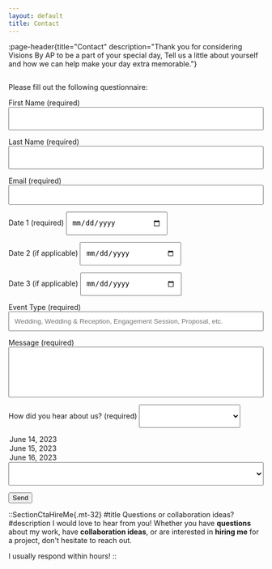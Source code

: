 ```yaml
---
layout: default
title: Contact
---
```


:page-header{title="Contact" description="Thank you for considering Visions By AP to be a part of your special day, Tell us a little about yourself and how we can help make your day extra memorable."}

##

<form
  action="https://formspree.io/f/xyyarkro"
  method="POST"
>

Please fill out the following questionnaire:

First Name (required)
<input type="text" name="name" style="color: black; height: 46px; width: 100%; padding: 10px;" aria-required="true" required>

Last Name (required)
<input type="text" name="name" style="color: black; height: 46px; width: 100%; padding: 10px;" aria-required="true" required>

Email (required)
<input type="email" name="email" style="color: black; width: 100%; padding: 10px;" aria-required="true" required>

Date 1 (required)
<input type="date" name="date1" style="color: black; width: 200px; height: 46px; padding: 10px;" aria-required="true" required>

Date 2 (if applicable)
<input type="date" name="date2" style="color: black; width: 200px; height: 46px; padding: 10px;">

Date 3 (if applicable)
<input type="date" name="date3" style="color: black; width: 200px; height: 46px; padding: 10px;">

Event Type (required)
<input type="email" name="type" style="color: black; width: 100%; padding: 10px;" placeholder="Wedding, Wedding & Reception, Engagement Session, Proposal, etc." aria-required="true" required>

Message (required)
<input type="email" name="message" style="color: black; width: 100%; height: 100px; padding: 10px;" aria-required="true" required>

How did you hear about us? (required)
<select name="hear" style="color: black; width: 200px; height: 46px; padding: 10px;">
  <option value="2023-06-14">June 14, 2023</option>
  <option value="2023-06-15">June 15, 2023</option>
  <option value="2023-06-16">June 16, 2023</option>
  <!-- Add more options as needed -->
</select>

<select name="source" style="color: black; width: 100%; height: 46px; padding: 10px;" aria-label="Dropdown" required>
  <option value=""></option>
  <option value="Online Search">Online Search</option>
  <option value="Instagram">Instagram</option>
  <option value="TikTok">TikTok</option>
  <option value="Facebook">Facebook</option>
  <option value="Wedding Planner">Wedding Planner</option>
  <option value="Referred">Referred</option>
  <option value="Other">Other</option>
</select>

  <button type="submit">Send</button>
</form>





::SectionCtaHireMe{.mt-32}
#title
Questions or collaboration ideas?
#description
I would love to hear from you! Whether you have __questions__ about my work, have __collaboration ideas__, or are interested in __hiring me__ for a project, don't hesitate to reach out.

I usually respond within hours!
::
